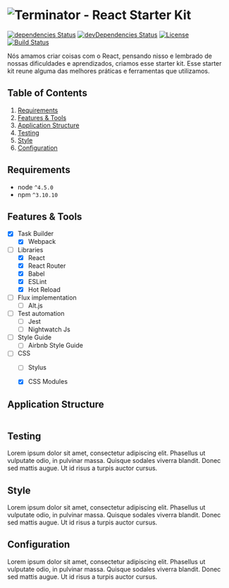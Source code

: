 ![Terminator - React Starter Kit](http://i.imgur.com/SHTYfrJ.jpg)
===

[![dependencies Status](https://david-dm.org/allangrds/terminator-react-starter-kit/status.svg)](https://david-dm.org/allangrds/terminator-react-starter-kit)
[![devDependencies Status](https://david-dm.org/allangrds/terminator-react-starter-kit/dev-status.svg)](https://david-dm.org/allangrds/terminator-react-starter-kit?type=dev)
[![License](https://img.shields.io/github/license/mashape/apistatus.svg?maxAge=2592000)](https://github.com/futurice/pepperoni-app-kit/blob/master/LICENSE)
[![Build Status](https://travis-ci.org/davezuko/react-redux-starter-kit.svg?branch=master)](https://travis-ci.org/davezuko/react-redux-starter-kit)

Nós amamos criar coisas com o React, pensando nisso e lembrado de nossas dificuldades e aprendizados, criamos esse starter kit.
Esse starter kit reune alguma das melhores práticas e ferramentas que utilizamos.

## Table of Contents
1. [Requirements](#requirements)
1. [Features & Tools](#features-and-tools)
1. [Application Structure](#application-structure)
1. [Testing](#testing)
1. [Style](#style)
1. [Configuration](#configuration)

## Requirements
- node `^4.5.0`
- npm `^3.10.10`

## Features & Tools

- [x] Task Builder
  - [x] Webpack
- [ ] Libraries
  - [x] React
  - [x] React Router
  - [x] Babel
  - [x] ESLint
  - [x] Hot Reload
- [ ] Flux implementation
  - [ ] Alt.js
- [ ] Test automation
  - [ ] Jest
  - [ ] Nightwatch Js
- [ ] Style Guide
  - [ ] Airbnb Style Guide
- [ ] CSS
  - [ ] Stylus
  - [x] CSS Modules


## Application Structure
```
```

## Testing
Lorem ipsum dolor sit amet, consectetur adipiscing elit. Phasellus ut vulputate odio, in pulvinar massa. Quisque sodales viverra blandit. Donec sed mattis augue. Ut id risus a turpis auctor cursus.

## Style
Lorem ipsum dolor sit amet, consectetur adipiscing elit. Phasellus ut vulputate odio, in pulvinar massa. Quisque sodales viverra blandit. Donec sed mattis augue. Ut id risus a turpis auctor cursus.

## Configuration
Lorem ipsum dolor sit amet, consectetur adipiscing elit. Phasellus ut vulputate odio, in pulvinar massa. Quisque sodales viverra blandit. Donec sed mattis augue. Ut id risus a turpis auctor cursus.
